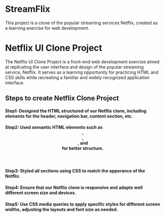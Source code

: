 # StreamFlix
This project is  a clone of the popular streaming services Netflix, created as a learning exercise for web development.

# Netflix UI Clone Project

The Netflix UI Clone Project is a front-end web development exercise aimed at replicating the user interface and design of the popular streaming service, Netflix. It serves as a learning opportunity for practicing HTML and CSS skills while recreating a familiar and widely recognized application interface.


## Steps to create Netflix Clone Project
#### Step1: Designed the HTML structured of our Netflix clone, including elements for the header, navigation bar, content section, etc.
#### Step2: Used semantic HTML elements such as <header>, <nav>, <section>, and <footer> for better structure.
#### Step3: Styled all sections using CSS to match the apperance of the Netflix.
#### Step4: Ensure that our Netflix clone is responsive and adapts well different screen size and devices.
#### Step5: Use CSS media queries to apply specific styles for different screen widths, adjusting the layouts and font size as needed.
